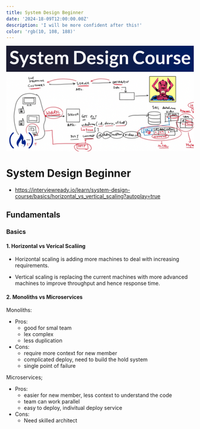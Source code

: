 ```yaml
---
title: System Design Beginner
date: '2024-18-09T12:00:00.00Z'
description: 'I will be more confident after this!'
color: 'rgb(10, 108, 188)'
---
```

![Frontend](./systemdesign.png)

# System Design Beginner
- https://interviewready.io/learn/system-design-course/basics/horizontal_vs_vertical_scaling?autoplay=true
## Fundamentals
### Basics
#### 1. Horizontal vs Verical Scaliing


- Horizontal scaling is adding more machines to deal with increasing requirements.

- Vertical scaling is replacing the current machines with more advanced machines to improve throughput and hence response time.

#### 2. Monoliths vs Microservices

Monoliths: 
- Pros:
  - good for smal team
  - lex complex
  - less duplication
- Cons:
  - require more context for new member
  - complicated deploy, need to build the hold system
  - single point of failure

Microservices;
- Pros:
  - easier for new member, less context to understand the code
  - team can work parallel
  - easy to deploy, indivitual deploy service
- Cons:
  - Need skilled architect
  


